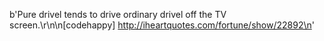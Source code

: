 b'Pure drivel tends to drive ordinary drivel off the TV screen.\r\n\n[codehappy] http://iheartquotes.com/fortune/show/22892\n'